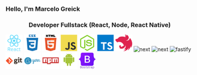 ### Hello, I'm Marcelo Greick
<h3 align="center">Developer Fullstack (React, Node, React Native)</h3>

<p align="left">
  <img src="https://raw.githubusercontent.com/devicons/devicon/master/icons/react/react-original-wordmark.svg" alt="react" width="45" height="45"/>
  <img src="https://raw.githubusercontent.com/devicons/devicon/master/icons/css3/css3-plain-wordmark.svg" alt="css3"  width="45" height="45"/>
  <img src="https://raw.githubusercontent.com/devicons/devicon/master/icons/html5/html5-original-wordmark.svg" alt="html5"  width="45" height="45"/>
  <img src="https://raw.githubusercontent.com/devicons/devicon/master/icons/javascript/javascript-original.svg" alt="javascript" width="45" height="45"/>
  <img src="https://raw.githubusercontent.com/devicons/devicon/master/icons/nodejs/nodejs-original.svg" alt="nodejs" width="45" height="45"/>
  <img src="https://github.com/devicons/devicon/blob/master/icons/typescript/typescript-original.svg" alt="typescript" width="45" height="45"/>
  <img src="https://github.com/devicons/devicon/blob/master/icons/nestjs/nestjs-plain.svg" alt="nest" width="45" height="45"/>
  <img src="https://vectorseek.com/wp-content/uploads/2021/12/Next.js-Logo-Vector.jpg" alt="next" width="45" height="45"/>
  <img src="https://avatars.githubusercontent.com/u/17219288?s=280&v=4" alt="next" width="45" height="45"/>
  <img src="https://www.fastify.io/images/fastify-logo-inverted.2180cc6b1919d47a.png" alt="fastify" width="65" height="45"/>
  <img src="https://github.com/devicons/devicon/blob/master/icons/git/git-original-wordmark.svg" alt="git" width="45" height="45"/>
  <img src="https://github.com/devicons/devicon/blob/master/icons/yarn/yarn-original-wordmark.svg" alt="yarn" width="45" height="45"/>
  <img src="https://github.com/devicons/devicon/blob/master/icons/npm/npm-original-wordmark.svg" alt="npm" width="45" height="45"/>
  <img src="https://github.com/devicons/devicon/blob/master/icons/android/android-original-wordmark.svg" alt="android" width="45" height="45"/>
  <img src="https://github.com/devicons/devicon/blob/master/icons/bootstrap/bootstrap-original-wordmark.svg" alt="boo" width="45" height="45"/>
</p>


<!--
**Marcelogreick/Marcelogreick** is a ✨ _special_ ✨ repository because its `README.md` (this file) appears on your GitHub profile.

Here are some ideas to get you started:

- 🔭 I’m currently working on ...
- 🌱 I’m currently learning ...
- 👯 I’m looking to collaborate on ...
- 🤔 I’m looking for help with ...
- 💬 Ask me about ...
- 📫 How to reach me: ...
- 😄 Pronouns: ...
- ⚡ Fun fact: ...
-->

